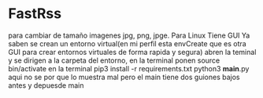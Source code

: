 # FastRss
para cambiar de tamaño imagenes jpg, png, jpge.
Para Linux
Tiene GUI
Ya saben se crean un entorno virtual(en mi perfil esta envCreate que es otra GUI para crear entornos virtuales de forma rapida y segura)
abren la teminal y se dirigen a la carpeta del entorno, en la terminal ponen      source bin/activate
en la terminal pip3 install -r requirements.txt
python3 __main__.py
aqui no se por que lo muestra mal pero el main tiene dos guiones bajos antes y depuesde main


